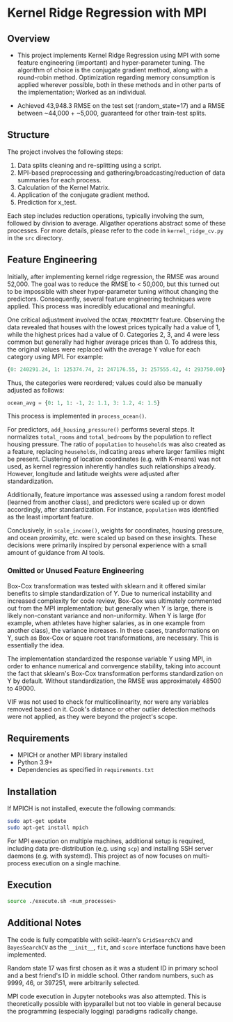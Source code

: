 
# Kernel Ridge Regression with MPI

## Overview

- This project implements Kernel Ridge Regression using MPI with some feature engineering (important) and hyper-parameter tuning. The algorithm of choice is the conjugate gradient method, along with a round-robin method. Optimization regarding memory consumption is applied wherever possible, both in these methods and in other parts of the implementation; Worked as an individual.

- Achieved 43,948.3 RMSE on the test set (random_state=17) and a RMSE between ~44,000 + ~5,000, guaranteed for other train-test splits.

## Structure

The project involves the following steps:
1. Data splits cleaning and re-splitting using a script.
2. MPI-based preprocessing and gathering/broadcasting/reduction of data summaries for each process.
3. Calculation of the Kernel Matrix.
4. Application of the conjugate gradient method.
5. Prediction for x_test.

Each step includes reduction operations, typically involving the sum, followed by division to average. Allgather operations abstract some of these processes. For more details, please refer to the code in `kernel_ridge_cv.py` in the `src` directory.

## Feature Engineering

Initially, after implementing kernel ridge regression, the RMSE was around 52,000. The goal was to reduce the RMSE to < 50,000, but this turned out to be impossible with sheer hyper-parameter tuning without changing the predictors. Consequently, several feature engineering techniques were applied. This process was incredibly educational and meaningful.

One critical adjustment involved the `OCEAN_PROXIMITY` feature. Observing the data revealed that houses with the lowest prices typically had a value of 1, while the highest prices had a value of 0. Categories 2, 3, and 4 were less common but generally had higher average prices than 0. To address this, the original values were replaced with the average Y value for each category using MPI. For example:

```python
{0: 240291.24, 1: 125374.74, 2: 247176.55, 3: 257555.42, 4: 293750.00}
```

Thus, the categories were reordered; values could also be manually adjusted as follows:

```python
ocean_avg = {0: 1, 1: -1, 2: 1.1, 3: 1.2, 4: 1.5}
```

This process is implemented in `process_ocean()`.

For predictors, `add_housing_pressure()` performs several steps. It normalizes `total_rooms` and `total_bedrooms` by the population to reflect housing pressure. The ratio of `population` to `households` was also created as a feature, replacing `households`, indicating areas where larger families might be present. Clustering of location coordinates (e.g. with K-means) was not used, as kernel regression inherently handles such relationships already. However, longitude and latitude weights were adjusted after standardization.

Additionally, feature importance was assessed using a random forest model (learned from another class), and predictors were scaled up or down accordingly, after standardization. For instance, `population` was identified as the least important feature. 

Conclusively, in `scale_income()`, weights for coordinates, housing pressure, and ocean proximity, etc. were scaled up based on these insights. These decisions were primarily inspired by personal experience with a small amount of guidance from AI tools.

### Omitted or Unused Feature Engineering

Box-Cox transformation was tested with sklearn and it offered similar benefits to simple standardization of Y. Due to numerical instability and increased complexity for code review, Box-Cox was ultimately commented out from the MPI implementation; but generally when Y is large, there is likely non-constant variance and non-uniformity. When Y is large (for example, when athletes have higher salaries, as in one example from another class), the variance increases. In these cases, transformations on Y, such as Box-Cox or square root transformations, are necessary. This is essentially the idea.

The implementation standardized the response variable Y using MPI, in order to enhance numerical and convergence stability, taking into account the fact that sklearn's Box-Cox transformation performs standardization on Y by default. Without standardization, the RMSE was approximately 48500 to 49000.

VIF was not used to check for multicollinearity, nor were any variables removed based on it.
Cook's distance or other outlier detection methods were not applied, as they were beyond the project's scope.

## Requirements

- MPICH or another MPI library installed
- Python 3.9+
- Dependencies as specified in `requirements.txt`

## Installation

If MPICH is not installed, execute the following commands:

```sh
sudo apt-get update
sudo apt-get install mpich
```

For MPI execution on multiple machines, additional setup is required, including data pre-distribution (e.g. using `scp`) and installing SSH server daemons (e.g. with systemd). This project as of now focuses on multi-process execution on a single machine.

## Execution

```sh 
source ./execute.sh <num_processes>
```

## Additional Notes

The code is fully compatible with scikit-learn's `GridSearchCV` and `BayesSearchCV` as the `__init__`, `fit`, and `score` interface functions have been implemented.

Random state 17 was first chosen as it was a student ID in primary school and a best friend's ID in middle school. Other random numbers, such as 9999, 46, or 397251, were arbitrarily selected.

MPI code execution in Jupyter notebooks was also attempted. This is theoretically possible with ipyparallel but not too viable in general because the programming (especially logging) paradigms radically change.
